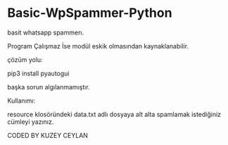 # Basic-WpSpammer-Python
basit whatsapp spammerı.

Program Çalışmaz İse modül eskik olmasından kaynaklanabilir.

çözüm yolu:

  pip3 install pyautogui
  
başka sorun algılanmamıştır.

Kullanımı:

  resource klosöründeki data.txt adlı dosyaya alt alta spamlamak istediğiniz cümleyi yazınız.

CODED BY KUZEY CEYLAN
